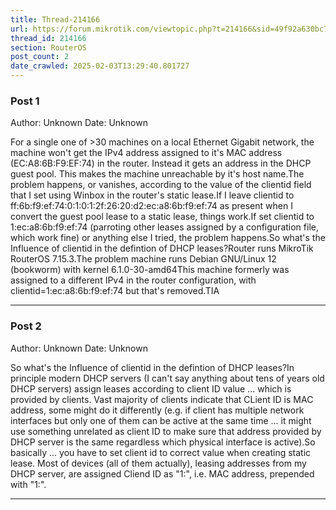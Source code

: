 ```yaml
---
title: Thread-214166
url: https://forum.mikrotik.com/viewtopic.php?t=214166&sid=49f92a630bc7970d8ca50523be880e8f
thread_id: 214166
section: RouterOS
post_count: 2
date_crawled: 2025-02-03T13:29:40.801727
---
```


### Post 1
Author: Unknown
Date: Unknown

For a single one of >30 machines on a local Ethernet Gigabit network, the machine won't get the IPv4 address assigned to it's MAC address (EC:A8:6B:F9:EF:74) in the router. Instead it gets an address in the DHCP guest pool. This makes the machine unreachable by it's host name.The problem happens, or vanishes, according to the value of the clientid field that I set using Winbox in the router's static lease.If I leave clientid to ff:6b:f9:ef:74:0:1:0:1:2f:26:20:d2:ec:a8:6b:f9:ef:74 as present when I convert the guest pool lease to a static lease, things work.If set clientid to 1:ec:a8:6b:f9:ef:74 (parroting other leases assigned by a configuration file, which work fine) or anything else I tried, the problem happens.So what's the Influence of clientid in the defintion of DHCP leases?Router runs MikroTik RouterOS 7.15.3.The problem machine runs Debian GNU/Linux 12 (bookworm) with kernel 6.1.0-30-amd64This machine formerly was assigned to a different IPv4 in the router configuration, with clientid=1:ec:a8:6b:f9:ef:74 but that's removed.TIA

---
### Post 2
Author: Unknown
Date: Unknown

So what's the Influence of clientid in the defintion of DHCP leases?In principle modern DHCP servers (I can't say anything about tens of years old DHCP servers) assign leases according to client ID value ... which is provided by clients. Vast majority of clients indicate that CLient ID is MAC address, some might do it differently (e.g. if client has multiple network interfaces but only one of them can be active at the same time ... it might use something unrelated as client ID to make sure that address provided by DHCP server is the same regardless which physical interface is active).So basically ... you have to set client id to correct value when creating static lease. Most of devices (all of them actually), leasing addresses from my DHCP server, are assigned Cliend ID as "1:<MAC>", i.e. MAC address, prepended with "1:".

---
